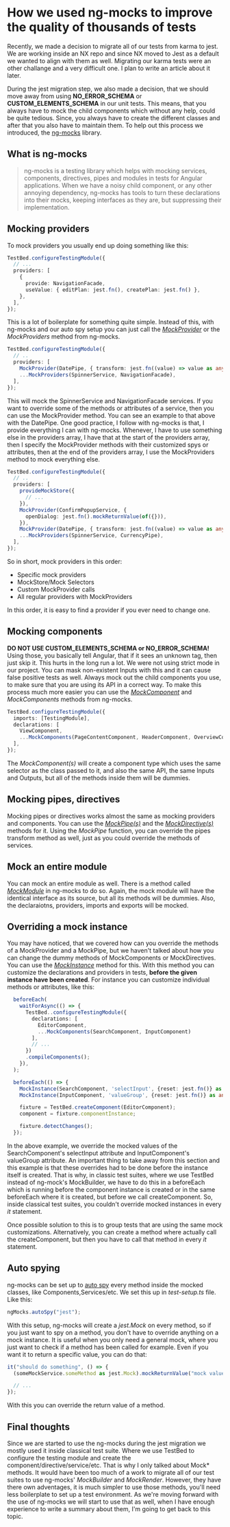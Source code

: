 # How we used ng-mocks to improve the quality of thousands of tests

Recently, we made a decision to migrate all of our tests from karma to jest. We are working inside an NX repo and since NX moved to Jest as a default we wanted to align with them as well. Migrating our karma tests were an other challange and a very difficult one. I plan to write an article about it later.

During the jest migration step, we also made a decision, that we should move away from using **NO_ERROR_SCHEMA** or **CUSTOM_ELEMENTS_SCHEMA** in our unit tests. This means, that you always have to mock the child components which without any help, could be quite tedious. Since, you always have to create the different classes and after that you also have to maintain them. To help out this process we introduced, the [ng-mocks](https://ng-mocks.sudo.eu/) library.

## What is ng-mocks

> ng-mocks is a testing library which helps with mocking services, components, directives, pipes and modules in tests for Angular applications. When we have a noisy child component, or any other annoying dependency, ng-mocks has tools to turn these declarations into their mocks, keeping interfaces as they are, but suppressing their implementation.

## Mocking providers

To mock providers you usually end up doing something like this:

```ts
TestBed.configureTestingModule({
  // ...
  providers: [
    {
      provide: NavigationFacade,
      useValue: { editPlan: jest.fn(), createPlan: jest.fn() },
    },
  ],
});
```

This is a lot of boilerplate for something quite simple. Instead of this, with ng-mocks and our auto spy setup you can just call the [_MockProvider_](https://ng-mocks.sudo.eu/api/MockProvider) or the _MockProviders_ method from ng-mocks.

```ts
TestBed.configureTestingModule({
  // ..
  providers: [
    MockProvider(DatePipe, { transform: jest.fn((value) => value as any) }),
    ...MockProviders(SpinnerService, NavigationFacade),
  ],
});
```

This will mock the SpinnerService and NavigationFacade services. If you want to override some of the methods or attributes of a service, then you can use the MockProvider method. You can see an example to that above with the DatePipe. One good practice, I follow with ng-mocks is that, I provide everything I can with ng-mocks. Whenever, I have to use something else in the providers array, I have that at the start of the providers array, then I specify the MockProvider methods with their customized spys or attributes, then at the end of the providers array, I use the MockProviders method to mock everything else.

```ts
TestBed.configureTestingModule({
  // ..
  providers: [
    provideMockStore({
      // ...
    }),
    MockProvider(ConfirmPopupService, {
      openDialog: jest.fn().mockReturnValue(of({})),
    }),
    MockProvider(DatePipe, { transform: jest.fn((value) => value as any) }),
    ...MockProviders(SpinnerService, CurrencyPipe),
  ],
});
```

So in short, mock providers in this order:

- Specific mock providers
- MockStore/Mock Selectors
- Custom MockProvider calls
- All regular providers with MockProviders

In this order, it is easy to find a provider if you ever need to change one.

## Mocking components

**DO NOT USE CUSTOM_ELEMENTS_SCHEMA or NO_ERROR_SCHEMA!** Using those, you basically tell Angular, that if it sees an unknown tag, then just skip it. This hurts in the long run a lot. We were not using strict mode in our project. You can mask non-existent Inputs with this and it can cause false positive tests as well. Always mock out the child components you use, to make sure that you are using its API in a correct way. To make this process much more easier you can use the [_MockComponent_](https://ng-mocks.sudo.eu/api/MockComponent) and _MockComponents_ methods from ng-mocks.

```ts
TestBed.configureTestingModule({
  imports: [TestingModule],
  declarations: [
    ViewComponent,
    ...MockComponents(PageContentComponent, HeaderComponent, OverviewComponent),
  ],
});
```

The _MockComponent(s)_ will create a component type which uses the same selector as the class passed to it, and also the same API, the same Inputs and Outputs, but all of the methods inside them will be dummies.

## Mocking pipes, directives

Mocking pipes or directives works almost the same as mocking providers and components. You can use the [_MockPipe(s)_](https://ng-mocks.sudo.eu/api/MockPipe) and the [_MockDirective(s)_](https://ng-mocks.sudo.eu/api/MockDirective) methods for it. Using the _MockPipe_ function, you can override the pipes transform method as well, just as you could override the methods of services.

## Mock an entire module

You can mock an entire module as well. There is a method called [_MockModule_](https://ng-mocks.sudo.eu/api/MockModule) in ng-mocks to do so. Again, the mock module will have the identical interface as its source, but all its methods will be dummies. Also, the declaraiotns, providers, imports and exports will be mocked.

## Overriding a mock instance

You may have noticed, that we covered how can you override the methods of a MockProvider and a MockPipe, but we haven't talked about how you can change the dummy methods of MockComponents or MockDirectives. You can use the [_MockInstance_](https://ng-mocks.sudo.eu/api/MockInstance) method for this. With this method you can customize the declarations and providers in tests, **before the given instance have been created**. For instance you can customize individual methods or attributes, like this:

```ts
  beforeEach(
    waitForAsync(() => {
      TestBed..configureTestingModule({
        declarations: [
          EditorComponent,
          ...MockComponents(SearchComponent, InputComponent)
        ],
        // ...
      })
      .compileComponents();
    }),
  );

  beforeEach(() => {
    MockInstance(SearchComponent, 'selectInput', {reset: jest.fn()} as any);
    MockInstance(InputComponent, 'valueGroup', {reset: jest.fn()} as any);

    fixture = TestBed.createComponent(EditorComponent);
    component = fixture.componentInstance;

    fixture.detectChanges();
  });
```

In the above example, we override the mocked values of the SearchComponent's selectInput attribute and InputComponent's valueGroup attribute. An important thing to take away from this section and this example is that these overrides had to be done before the instance itself is created. That is why, in classic test suites, where we use TestBed instead of ng-mock's MockBuilder, we have to do this in a beforeEach which is running before the component instance is created or in the same beforeEach where it is created, but before we call createComponent. So, inside classical test suites, you couldn't override mocked instances in every _it_ statement.

Once possible solution to this is to group tests that are using the same mock customizations. Alternatively, you can create a method where actually call the createComponent, but then you have to call that method in every _it_ statement.

## Auto spying

ng-mocks can be set up to [auto spy](https://ng-mocks.sudo.eu/extra/auto-spy) every method inside the mocked classes, like Components,Services/etc. We set this up in _test-setup.ts_ file. Like this:

```ts
ngMocks.autoSpy("jest");
```

With this setup, ng-mocks will create a _jest.Mock_ on every method, so if you just want to spy on a method, you don't have to override anything on a mock instance. It is useful when you only need a general mock, where you just want to check if a method has been called for example. Even if you want it to return a specific value, you can do that:

```ts
it("should do something", () => {
  (someMockService.someMethod as jest.Mock).mockReturnValue("mock value");

  // ...
});
```

With this you can override the return value of a method.

## Final thoughts

Since we are started to use the ng-mocks during the jest migration we mostly used it inside classical test suite. Where we use TestBed to configure the testing module and create the component/directive/service/etc. That is why I only talked about Mock* methods. It would have been too much of a work to migrate all of our test suites to use ng-mocks' _MockBuilder_ and _MockRender_. However, they have there own adventages, it is much simpler to use those methods, you'll need less boilerplate to set up a test environment. As we're moving forward with the use of ng-mocks we will start to use that as well, when I have enough experience to write a summary about them, I'm going to get back to this topic.
